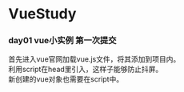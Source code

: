 # VueStudy 
### day01 vue小实例 第一次提交
首先进入vue官网加载vue.js文件，将其添加到项目内。<br/>利用script在head里引入，这样子能够防止抖屏。<br/>新创建的vue对象也需要在script中。
